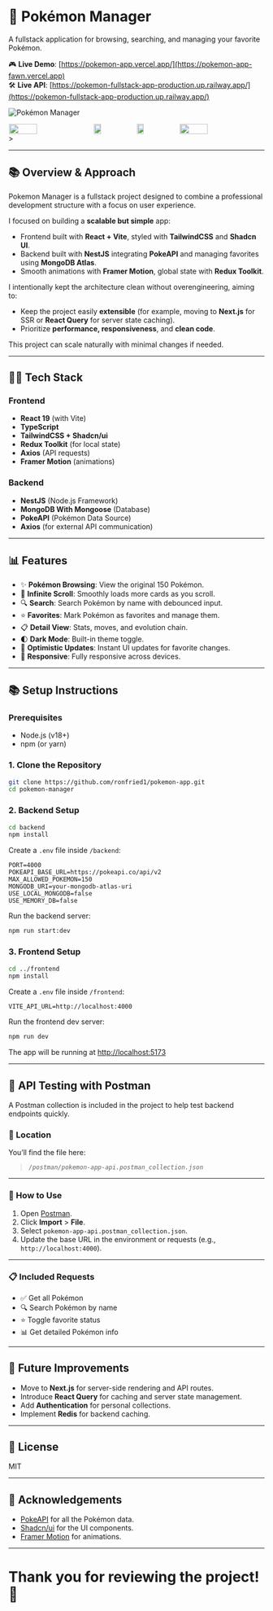 # 🌟 Pokémon Manager

A fullstack application for browsing, searching, and managing your favorite Pokémon.

🎮 **Live Demo**: [https://pokemon-app.vercel.app/](https://pokemon-app-fawn.vercel.app)  
🛠️ **Live API**: [https://pokemon-fullstack-app-production.up.railway.app/](https://pokemon-fullstack-app-production.up.railway.app/)

![Pokémon Manager](https://live.staticflickr.com/65535/54466371262_1ac3f291cb_c.jpg)

<div style="display: flex; justify-content: space-around; align-items:center">
<img src="https://live.staticflickr.com/65535/54468239186_c21fdd30b3_k.jpg" width="33%" height=90%/>
<img src="https://live.staticflickr.com/65535/54468591295_3bae189421_b.jpg" width="16.5%" height=90%/>
<img src="https://live.staticflickr.com/65535/54468496628_684d3923e9_b.jpg" width="16.5%" height=90%/>
<img src="https://live.staticflickr.com/65535/54468496448_a80d29754a_k.jpg" width="33%" height=90%/>
</div>>

---

## 📚 Overview & Approach

Pokemon Manager is a fullstack project designed to combine a professional development structure with a focus on user experience.

I focused on building a **scalable but simple** app:

- Frontend built with **React + Vite**, styled with **TailwindCSS** and **Shadcn UI**.
- Backend built with **NestJS** integrating **PokeAPI** and managing favorites using **MongoDB Atlas**.
- Smooth animations with **Framer Motion**, global state with **Redux Toolkit**.

I intentionally kept the architecture clean without overengineering, aiming to:

- Keep the project easily **extensible** (for example, moving to **Next.js** for SSR or **React Query** for server state caching).
- Prioritize **performance, responsiveness**, and **clean code**.

This project can scale naturally with minimal changes if needed.

---

## 👩‍💻 Tech Stack

### Frontend

- **React 19** (with Vite)
- **TypeScript**
- **TailwindCSS + Shadcn/ui**
- **Redux Toolkit** (for local state)
- **Axios** (API requests)
- **Framer Motion** (animations)

### Backend

- **NestJS** (Node.js Framework)
- **MongoDB With Mongoose** (Database)
- **PokeAPI** (Pokémon Data Source)
- **Axios** (for external API communication)

---

## 📊 Features

- ✨ **Pokémon Browsing**: View the original 150 Pokémon.
- 👀 **Infinite Scroll**: Smoothly loads more cards as you scroll.
- 🔍 **Search**: Search Pokémon by name with debounced input.
- ⭐ **Favorites**: Mark Pokémon as favorites and manage them.
- 📋 **Detail View**: Stats, moves, and evolution chain.
- 🌓 **Dark Mode**: Built-in theme toggle.
- 🔄 **Optimistic Updates**: Instant UI updates for favorite changes.
- 📱 **Responsive**: Fully responsive across devices.

---

## 📚 Setup Instructions

### Prerequisites

- Node.js (v18+)
- npm (or yarn)

### 1. Clone the Repository

```bash
git clone https://github.com/ronfried1/pokemon-app.git
cd pokemon-manager
```

### 2. Backend Setup

```bash
cd backend
npm install
```

Create a `.env` file inside `/backend`:

```env
PORT=4000
POKEAPI_BASE_URL=https://pokeapi.co/api/v2
MAX_ALLOWED_POKEMON=150
MONGODB_URI=your-mongodb-atlas-uri
USE_LOCAL_MONGODB=false
USE_MEMORY_DB=false
```

Run the backend server:

```bash
npm run start:dev
```

### 3. Frontend Setup

```bash
cd ../frontend
npm install
```

Create a `.env` file inside `/frontend`:

```env
VITE_API_URL=http://localhost:4000
```

Run the frontend dev server:

```bash
npm run dev
```

The app will be running at [http://localhost:5173](http://localhost:5173)

---

## 🧪 API Testing with Postman

A Postman collection is included in the project to help test backend endpoints quickly.

### 📂 Location

You’ll find the file here:

> _`/postman/pokemon-app-api.postman_collection.json`_

---

### 🚀 How to Use

1. Open [Postman](https://www.postman.com/).
2. Click **Import** > **File**.
3. Select `pokemon-app-api.postman_collection.json`.
4. Update the base URL in the environment or requests (e.g., `http://localhost:4000`).

---

### 📋 Included Requests

- ✅ Get all Pokémon
- 🔍 Search Pokémon by name
- ⭐ Toggle favorite status
- 📊 Get detailed Pokémon info

---

## 📅 Future Improvements

- Move to **Next.js** for server-side rendering and API routes.
- Introduce **React Query** for caching and server state management.
- Add **Authentication** for personal collections.
- Implement **Redis** for backend caching.

---

## 🔑 License

MIT

---

## 📄 Acknowledgements

- [PokeAPI](https://pokeapi.co/) for all the Pokémon data.
- [Shadcn/ui](https://ui.shadcn.com/) for the UI components.
- [Framer Motion](https://www.framer.com/motion/) for animations.

---

# Thank you for reviewing the project! 🚀
